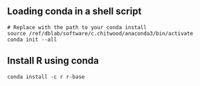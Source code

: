 
## Loading conda in a shell script
```
# Replace with the path to your conda install
source /ref/dblab/software/c.chitwood/anaconda3/bin/activate
conda init --all
```

## Install R using conda
```
conda install -c r r-base
```
